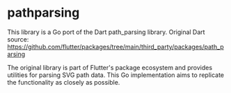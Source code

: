 # pathparsing

This library is a Go port of the Dart path_parsing library. Original Dart source: https://github.com/flutter/packages/tree/main/third_party/packages/path_parsing

The original library is part of Flutter's package ecosystem and provides utilities for parsing SVG path data. This Go implementation aims to replicate the functionality as closely as possible.